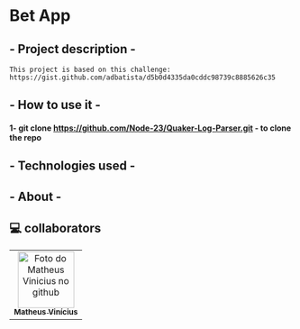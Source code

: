 # Bet App

## - Project description -
    This project is based on this challenge: https://gist.github.com/adbatista/d5b0d4335da0cddc98739c8885626c35
    

## - How to use it -

#### 1- git clone https://github.com/Node-23/Quaker-Log-Parser.git - to clone the repo

## - Technologies used -

## - About -

## 💻 collaborators<br>

<table>
  <tr>
    <td align="center">
      <a href="#">
        <img src="https://avatars.githubusercontent.com/u/54945311?v=4" width="100px;" alt="Foto do Matheus Vinicius no github"/><br>
        <sub>
          <b>Matheus Vinícius</b>
        </sub>
      </a>
    </td>
  </tr>
</table>